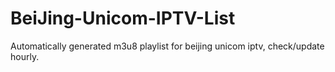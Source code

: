 # BeiJing-Unicom-IPTV-List

Automatically generated m3u8 playlist for beijing unicom iptv, check/update hourly.
